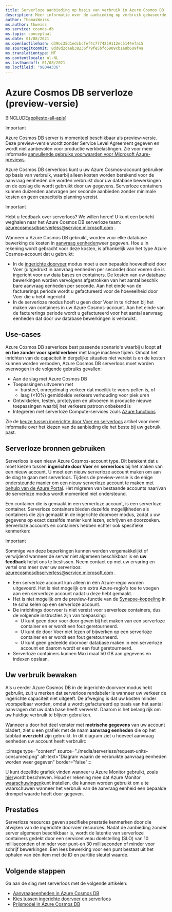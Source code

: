 ```yaml
---
title: Serverloze aanbieding op basis van verbruik in Azure Cosmos DB
description: Meer informatie over de aanbieding op verbruik gebaseerde servers op basis van Azure Cosmos DB.
author: ThomasWeiss
ms.author: thweiss
ms.service: cosmos-db
ms.topic: conceptual
ms.date: 01/08/2021
ms.openlocfilehash: d39bc35d1edcbcfef4c7774259112ec5144efa15
ms.sourcegitcommit: 8dd8d2caeb38236f79fe5bfc6909cb1a8b609f4a
ms.translationtype: MT
ms.contentlocale: nl-NL
ms.lasthandoff: 01/08/2021
ms.locfileid: "98044336"
---
```

# <a name="azure-cosmos-db-serverless-preview"></a>Azure Cosmos DB serverloze (preview-versie)
[!INCLUDE[appliesto-all-apis](includes/appliesto-all-apis.md)]

> [!IMPORTANT]
> Azure Cosmos DB server is momenteel beschikbaar als preview-versie. Deze preview-versie wordt zonder Service Level Agreement gegeven en wordt niet aanbevolen voor productie werkbelastingen. Zie voor meer informatie [aanvullende gebruiks voorwaarden voor Microsoft Azure-previews](https://azure.microsoft.com/support/legal/preview-supplemental-terms/).

Azure Cosmos DB serverloos kunt u uw Azure Cosmos-account gebruiken op basis van verbruik, waarbij alleen kosten worden berekend voor de aanvraag eenheden die worden verbruikt door uw database bewerkingen en de opslag die wordt gebruikt door uw gegevens. Serverloze containers kunnen duizenden aanvragen per seconde aanbieden zonder minimale kosten en geen capaciteits planning vereist.

> [!IMPORTANT] 
> Hebt u feedback over serverloos? We willen horen! U kunt een bericht weghalen naar het Azure Cosmos DB serverloze team: [azurecosmosdbserverless@service.microsoft.com](mailto:azurecosmosdbserverless@service.microsoft.com) .

Wanneer u Azure Cosmos DB gebruikt, worden voor elke database bewerking de kosten in [aanvraag eenheden](request-units.md)weer gegeven. Hoe u in rekening wordt gebracht voor deze kosten, is afhankelijk van het type Azure Cosmos-account dat u gebruikt:

- In de [ingerichte doorvoer](set-throughput.md) modus moet u een bepaalde hoeveelheid door Voer (uitgedrukt in aanvraag eenheden per seconde) door voeren die is ingericht voor uw data bases en containers. De kosten van uw database bewerkingen worden vervolgens afgetrokken van het aantal beschik bare aanvraag eenheden per seconde. Aan het einde van de facturerings periode wordt u gefactureerd voor de hoeveelheid door Voer die u hebt ingericht.
- In de serverloze modus hoeft u geen door Voer in te richten bij het maken van containers in uw Azure Cosmos-account. Aan het einde van de facturerings periode wordt u gefactureerd voor het aantal aanvraag eenheden dat door uw database bewerkingen is verbruikt.

## <a name="use-cases"></a>Use-cases

Azure Cosmos DB serverloze best passende scenario's waarbij u loopt **af en toe zonder voor speld verkeer** met lange inactieve tijden. Omdat het inrichten van de capaciteit in dergelijke situaties niet vereist is en de kosten kunnen worden verboden, Azure Cosmos DB serverloos moet worden overwogen in de volgende gebruiks gevallen:

- Aan de slag met Azure Cosmos DB
- Toepassingen uitvoeren met
    - bursteel, onregelmatig verkeer dat moeilijk te voors pellen is, of
    - laag (<10%) gemiddelde verkeers verhouding voor piek uren
- Ontwikkelen, testen, prototypen en uitvoeren in productie nieuwe toepassingen waarbij het verkeers patroon onbekend is
- Integreren met serverloze Compute-services zoals [Azure functions](../azure-functions/functions-overview.md)

Zie de [keuze tussen ingerichte door Voer en serverloos](throughput-serverless.md) artikel voor meer informatie over het kiezen van de aanbieding die het beste bij uw gebruik past.

## <a name="using-serverless-resources"></a>Serverloze bronnen gebruiken

Serverloos is een nieuw Azure Cosmos-account type. Dit betekent dat u moet kiezen tussen **ingerichte door Voer** en **serverloos** bij het maken van een nieuw account. U moet een nieuw serverloze account maken om aan de slag te gaan met serverloos. Tijdens de preview-versie is de enige ondersteunde manier om een nieuw serverloze account te maken [met behulp van de Azure Portal](create-cosmosdb-resources-portal.md). Het migreren van bestaande accounts naar/van de serverloze modus wordt momenteel niet ondersteund.

Een container die is gemaakt in een serverloze account, is een serverloze container. Serverloze containers bieden dezelfde mogelijkheden als containers die zijn gemaakt in de ingerichte doorvoer modus, zodat u uw gegevens op exact dezelfde manier kunt lezen, schrijven en doorzoeken. Serverloze accounts en containers hebben echter ook specifieke kenmerken:

> [!IMPORTANT]
> Sommige van deze beperkingen kunnen worden vergemakkelijkt of verwijderd wanneer de server niet algemeen beschikbaar is en **uw feedback** helpt ons te beslissen. Neem contact op met uw ervaring en vertel ons meer over uw serverloos: [azurecosmosdbserverless@service.microsoft.com](mailto:azurecosmosdbserverless@service.microsoft.com) .

- Een serverloze account kan alleen in één Azure-regio worden uitgevoerd. Het is niet mogelijk om extra Azure-regio's toe te voegen aan een serverloze account nadat u deze hebt gemaakt.
- Het is niet mogelijk om de preview-functie van de [Synapse-koppeling](synapse-link.md) in te scha kelen op een serverloze account.
- De inrichtings doorvoer is niet vereist voor serverloze containers, dus de volgende instructies zijn van toepassing:
    - U kunt geen door voer door geven bij het maken van een serverloze container en er wordt een fout geretourneerd.
    - U kunt de door Voer niet lezen of bijwerken op een serverloze container en er wordt een fout geretourneerd.
    - U kunt geen gedeelde doorvoer database maken in een serverloze account en daarom wordt er een fout geretourneerd.
- Serverloze containers kunnen Maxi maal 50 GB aan gegevens en indexen opslaan.

## <a name="monitoring-your-consumption"></a>Uw verbruik bewaken

Als u eerder Azure Cosmos DB in de ingerichte doorvoer modus hebt gebruikt, zult u merken dat serverloos rendabeler is wanneer uw verkeer de ingerichte capaciteit niet uitgeeft. De afweging is dat uw kosten minder voorspelbaar worden, omdat u wordt gefactureerd op basis van het aantal aanvragen dat uw data base heeft verwerkt. Daarom is het belang rijk om uw huidige verbruik te blijven gebruiken.

Wanneer u door het deel venster met **metrische gegevens** van uw account bladert, ziet u een grafiek met de naam **aanvraag eenheden** die op het tabblad **overzicht** zijn gebruikt. In dit diagram ziet u hoeveel aanvraag eenheden uw account heeft verbruikt:

:::image type="content" source="./media/serverless/request-units-consumed.png" alt-text="Diagram waarin de verbruikte aanvraag eenheden worden weer gegeven" border="false":::

U kunt dezelfde grafiek vinden wanneer u Azure Monitor gebruikt, zoals [hier](monitor-request-unit-usage.md)wordt beschreven. Houd er rekening mee dat Azure Monitor [waarschuwingen](../azure-monitor/platform/alerts-metric-overview.md)kunt instellen, die kunnen worden gebruikt om u te waarschuwen wanneer het verbruik van de aanvraag eenheid een bepaalde drempel waarde heeft door gegeven.

## <a name="performance"></a><a id="performance"></a>Prestaties

Serverloze resources geven specifieke prestatie kenmerken door die afwijken van de ingerichte doorvoer resources. Nadat de aanbieding zonder server algemeen beschikbaar is, wordt de latentie van serverloze containers gedekt door een serviceniveau doelstelling (SLO) van 10 milliseconden of minder voor punt-en 30 milliseconden of minder voor schrijf bewerkingen. Een lees bewerking voor een punt bestaat uit het ophalen van één item met de ID en partitie sleutel waarde.

## <a name="next-steps"></a>Volgende stappen

Ga aan de slag met serverloos met de volgende artikelen:

- [Aanvraageenheden in Azure Cosmos DB](request-units.md)
- [Kies tussen ingerichte doorvoer en serverloos](throughput-serverless.md)
- [Prijsmodel in Azure Cosmos DB](how-pricing-works.md)
